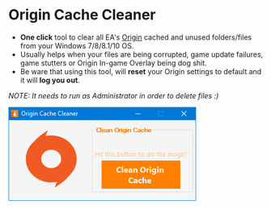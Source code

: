# Origin Cache Cleaner

* **One click** tool to clear all EA's [Origin](https://www.origin.com/gbr/en-us/store/download) cached and unused folders/files from your Windows 7/8/8.1/10 OS.
* Usually helps when your files are being corrupted, game update failures, game stutters or Origin In-game Overlay being dog shit.
* Be ware that using this tool, will **reset** your Origin settings to default and it will **log you out**.

*NOTE: It needs to run as Administrator in order to delete files :)*

![screenshot](https://github.com/tutyamxx/Origin-Cache-Cleaner/blob/master/origincleaner.png)
